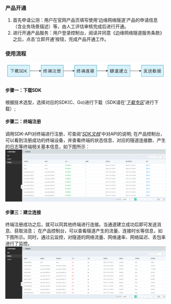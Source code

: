 ### 产品开通
1. 首先申请公测：用户在官网产品页填写使用‘边缘网络隧道’产品的申请信息（含业务场景描述）等，由人工评估审核完成后进行开通。
2. 进行开通产品服务：用户登录控制台，阅读并同意《边缘网络隧道服务条款》之后，点击‘立即开通’按钮，完成产品开通工作。

### 使用流程
![Quick-Start.png](../../../image/Edge-Network-Tunnel/Quick-Start.png)

#### 步骤一：下载SDK
根据技术选型，选择对应的SDK(C、Go)进行下载（SDK请在‘*[下载专区](../Download-Center.md)*’进行下载）;

#### 步骤二：终端注册
调用SDK-API对终端进行注册，可查阅'*[SDK文档](SDK-Reference/Overview.md)*'中对API的说明;
在产品控制台，可以看到注册成功的终端设备，并查看终端的状态信息、对应的隧道连接数、产生的日志等终端相关基本信息，如下图所示：
![terminal_list.png](../../../image/Edge-Network-Tunnel/terminal_list.png)

#### 步骤三：建立连接
终端注册成功之后，就可以同其他终端进行连接。当通道建立成功后即可发送消息、获取消息；
在产品控制台，可以查看隧道产生的流量、连接时长等信息，如下图所示。同时，通过云监控，对隧道的网络流量、网络速率、网络延迟、丢包率进行了监控。
![tunnel_service.png](../../../image/Edge-Network-Tunnel/tunnel_service.png)
